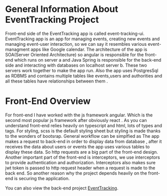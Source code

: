 
# General Information About EventTracking Project  

Front-end side of the EventTracking app is called event-tracking-ui. EventTracking app is an app for managing events, creating new events and managing event-user interaction, so we can say it resembles various event-managment apps like Google calendar. The architecture of the app is SOA(Server Oriented Architecture) so  angular is responsible for the front-end which runs on server a  and Java Spring is responsible for the back-end side and interacting with databases on localhost server b. These two servers work together to make the app run. Also the app uses PostgresSql as RDBMS and contains multiple tables like events,users and authorities and all these tables have relationships between them .
 
 # Front-End Overview

 For front-end I have worked with the js framework angular. Which is the second most popular js framework after obviously react . As you can understand front-end relies heavily on typescript and html, lots of types and tags. For styling,  scss is the default  styling sheet but styling is made thanks to the wonders of bootsrap. General workflow can be simplfied as  The app  makes a request to back-end in order to display data from database , after it receives the data about users or events the app uses various tables to display these data. So http requests are a big part of the front-end design. Another important part of the front-end is interceptors, we use interceptors to provide authentication and authorization. Interceptors also makes sure jwt token is passed to http request header when a request is made to the back end. So another reason why the  project depends heavily on the front-end is securing the application.
 

You can also view the back-end project [EventTracking](https://github.com/cnbrkaydemir/EventTracking).

